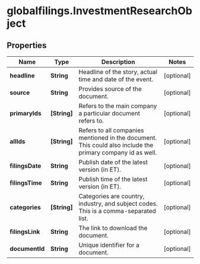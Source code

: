 # globalfilings.InvestmentResearchObject

## Properties

Name | Type | Description | Notes
------------ | ------------- | ------------- | -------------
**headline** | **String** | Headline of the story, actual time and date of the event. | [optional] 
**source** | **String** | Provides source of the document. | [optional] 
**primaryIds** | **[String]** | Refers to the main company a particular document refers to. | [optional] 
**allIds** | **[String]** | Refers to all companies mentioned in the document. This could also include the primary company id as well. | [optional] 
**filingsDate** | **String** | Publish date of the latest version (in ET). | [optional] 
**filingsTime** | **String** | Publish time of the latest version (in ET). | [optional] 
**categories** | **[String]** | Categories are country, industry, and subject codes. This is a comma-separated list. | [optional] 
**filingsLink** | **String** | The link to download the document. | [optional] 
**documentId** | **String** | Unique identifier for a document. | [optional] 


